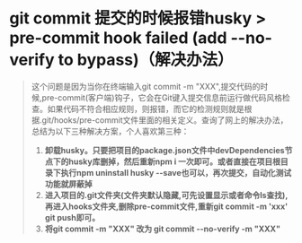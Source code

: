 # git commit 提交的时候报错husky > pre-commit hook failed (add --no-verify to bypass)（解决办法）

> 这个问题是因为当你在终端输入git commit -m "XXX",提交代码的时候,pre-commit(客户端)钩子，它会在Git键入提交信息前运行做代码风格检查。如果代码不符合相应规则，则报错，而它的检测规则就是根据.git/hooks/pre-commit文件里面的相关定义。查询了网上的解决办法，总结为以下三种解决方案，个人喜欢第三种：
>
> 1. **卸载husky。只要把项目的package.json文件中devDependencies节点下的husky库删掉，然后重新npm i 一次即可。或者直接在项目根目录下执行npm uninstall husky --save也可以，再次提交，自动化测试功能就屏蔽掉**
> 2. **进入项目的.git文件夹(文件夹默认隐藏,可先设置显示或者命令ls查找),再进入hooks文件夹,删除pre-commit文件,重新git commit -m 'xxx' git push即可。**
> 3. **将git commit -m "XXX" 改为 git commit --no-verify -m "XXX"**